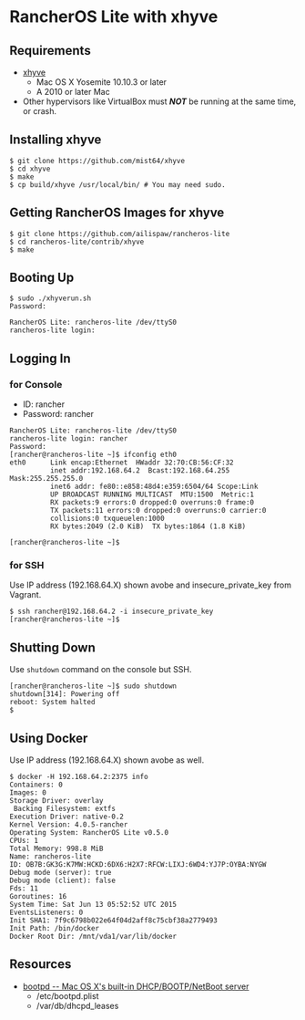 # RancherOS Lite with xhyve

## Requirements

- [xhyve](https://github.com/mist64/xhyve)
	- Mac OS X Yosemite 10.10.3 or later
	- A 2010 or later Mac
- Other hypervisors like VirtualBox must ***NOT*** be running at the same time, or crash.

## Installing xhyve

```
$ git clone https://github.com/mist64/xhyve
$ cd xhyve
$ make
$ cp build/xhyve /usr/local/bin/ # You may need sudo.
```

## Getting RancherOS Images for xhyve

```
$ git clone https://github.com/ailispaw/rancheros-lite
$ cd rancheros-lite/contrib/xhyve
$ make
```

## Booting Up

```
$ sudo ./xhyverun.sh
Password:

RancherOS Lite: rancheros-lite /dev/ttyS0
rancheros-lite login: 
```

## Logging In

### for Console
- ID: rancher
- Password: rancher

```
RancherOS Lite: rancheros-lite /dev/ttyS0
rancheros-lite login: rancher
Password: 
[rancher@rancheros-lite ~]$ ifconfig eth0
eth0      Link encap:Ethernet  HWaddr 32:70:CB:56:CF:32
          inet addr:192.168.64.2  Bcast:192.168.64.255  Mask:255.255.255.0
          inet6 addr: fe80::e858:48d4:e359:6504/64 Scope:Link
          UP BROADCAST RUNNING MULTICAST  MTU:1500  Metric:1
          RX packets:9 errors:0 dropped:0 overruns:0 frame:0
          TX packets:11 errors:0 dropped:0 overruns:0 carrier:0
          collisions:0 txqueuelen:1000
          RX bytes:2049 (2.0 KiB)  TX bytes:1864 (1.8 KiB)

[rancher@rancheros-lite ~]$ 
```

### for SSH

Use IP address (192.168.64.X) shown avobe and insecure_private_key from Vagrant.

```
$ ssh rancher@192.168.64.2 -i insecure_private_key
[rancher@rancheros-lite ~]$ 
```

## Shutting Down

Use `shutdown` command on the console but SSH.

```
[rancher@rancheros-lite ~]$ sudo shutdown
shutdown[314]: Powering off
reboot: System halted
$ 
```

## Using Docker

Use IP address (192.168.64.X) shown avobe as well.

```
$ docker -H 192.168.64.2:2375 info
Containers: 0
Images: 0
Storage Driver: overlay
 Backing Filesystem: extfs
Execution Driver: native-0.2
Kernel Version: 4.0.5-rancher
Operating System: RancherOS Lite v0.5.0
CPUs: 1
Total Memory: 998.8 MiB
Name: rancheros-lite
ID: OB7B:GK3G:K7MW:HCKD:6DX6:H2X7:RFCW:LIXJ:6WD4:YJ7P:OYBA:NYGW
Debug mode (server): true
Debug mode (client): false
Fds: 11
Goroutines: 16
System Time: Sat Jun 13 05:52:52 UTC 2015
EventsListeners: 0
Init SHA1: 7f9c6798b022e64f04d2aff8c75cbf38a2779493
Init Path: /bin/docker
Docker Root Dir: /mnt/vda1/var/lib/docker
```

## Resources

- [bootpd -- Mac OS X's built-in DHCP/BOOTP/NetBoot server](https://developer.apple.com/library/mac/documentation/Darwin/Reference/ManPages/man8/bootpd.8.html)
	- /etc/bootpd.plist
	- /var/db/dhcpd_leases
